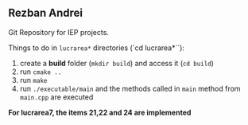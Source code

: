 
## Rezban Andrei

Git Repository for IEP projects.

Things to do in `lucrarea*` directories (`cd lucrarea*``):

 1. create a **build** folder (`mkdir build`) and access it (`cd build`)
 2. run `cmake ..`
 3. run `make`
 4. run `./executable/main` and the methods called in `main` method from `main.cpp` are executed

 **For lucrarea7, the items 21,22 and 24 are implemented**
